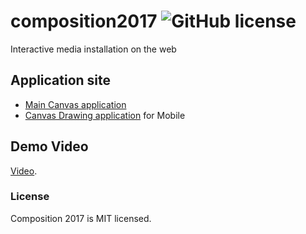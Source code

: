 

# composition2017 ![GitHub license](https://img.shields.io/badge/license-MIT-blue.svg)

  Interactive media installation on the web

## Application site

* [Main Canvas application](https://drpaint.herokuapp.com/main.html)
* [Canvas Drawing application](https://drpaint.herokuapp.com/canvas.html) for Mobile


## Demo Video

[Video](https://vimeo.com/223936815).

### License

Composition 2017 is MIT licensed.
